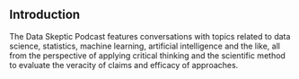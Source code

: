 ## Introduction

The Data Skeptic Podcast features conversations with topics related to data science, statistics, machine learning, artificial intelligence and the like, all from the perspective of applying critical thinking and the scientific method to evaluate the veracity of claims and efficacy of approaches.
